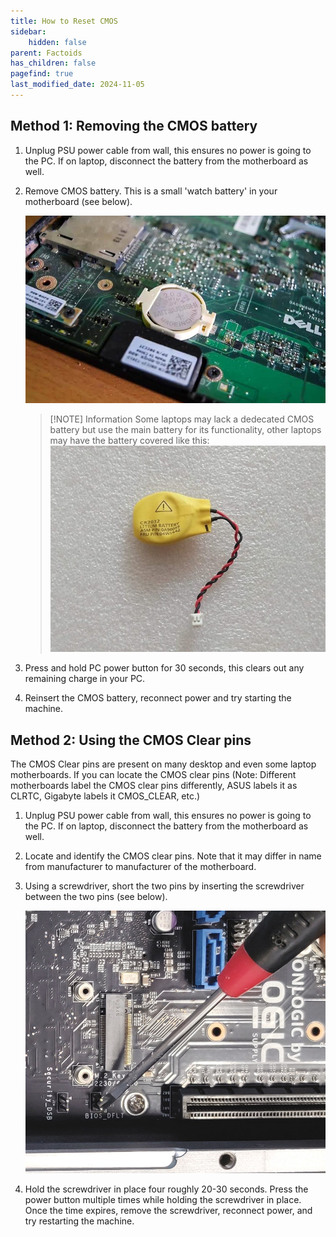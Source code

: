 ```yaml
---
title: How to Reset CMOS
sidebar:
    hidden: false
parent: Factoids
has_children: false
pagefind: true
last_modified_date: 2024-11-05
---
```




## Method 1: Removing the CMOS battery


1. Unplug PSU power cable from wall, this ensures no power is going to the PC. If on laptop, disconnect the battery from the motherboard as well.

2. Remove CMOS battery. This is a small 'watch battery' in your motherboard (see below).

	![CMOS battery](../../../assets/factoids/cmos.jpeg)

	 > [!NOTE] Information
	 > Some laptops may lack a dedecated CMOS battery but use the main battery for its functionality, other laptops may have the battery covered like this: ![laptop CMOS](../../../assets/cmos/cmos-laptop.jpg)
	


3. Press and hold PC power button for 30 seconds, this clears out any remaining charge in your PC.

4. Reinsert the CMOS battery, reconnect power and try starting the machine.

## Method 2: Using the CMOS Clear pins
The CMOS Clear pins are present on many desktop and even some laptop motherboards. If you can locate the CMOS clear pins (Note: Different motherboards label the CMOS clear pins differently, ASUS labels it as CLRTC, Gigabyte labels it CMOS_CLEAR, etc.)

1. Unplug PSU power cable from wall, this ensures no power is going to the PC. If on laptop, disconnect the battery from the motherboard as well.

2. Locate and identify the CMOS clear pins. Note that it may differ in name from manufacturer to manufacturer of the motherboard.

3. Using a screwdriver, short the two pins by inserting the screwdriver between the two pins (see below).

	![CMOS reset using screwdriver](../../../assets/factoids/cmos_screwdriver.png)

4. Hold the screwdriver in place four roughly 20-30 seconds. Press the power button multiple times while holding the screwdriver in place. Once the time expires, remove the screwdriver, reconnect power, and try restarting the machine.
